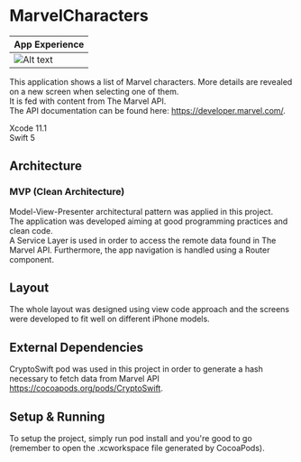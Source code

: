 # MarvelCharacters
| App Experience |
| ------------------- |
| ![Alt text](https://i.imgur.com/omo193F.gif) |

This application shows a list of Marvel characters. More details are revealed on a new screen when selecting one of them.  
It is fed with content from The Marvel API.  
The API documentation can be found here: ​https://developer.marvel.com/.
   
Xcode 11.1  
Swift 5

## Architecture

### MVP (Clean Architecture)
Model-View-Presenter architectural pattern was applied in this project.  
The application was developed aiming at good programming practices and clean code.  
A Service Layer is used in order to access the remote data found in The Marvel API. Furthermore, the app navigation is handled using a Router component.

## Layout
The whole layout was designed using view code approach and the screens were developed to fit well on different iPhone models.

## External Dependencies
CryptoSwift pod was used in this project in order to generate a hash necessary to fetch data from Marvel API  ​https://cocoapods.org/pods/CryptoSwift. 

## Setup & Running
To setup the project, simply run pod install and you're good to go (remember to open the .xcworkspace file generated by CocoaPods).
